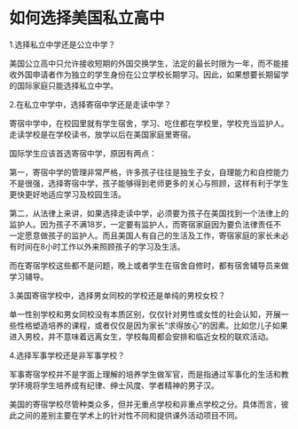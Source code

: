 # 如何选择美国私立高中

1.选择私立中学还是公立中学？ 

美国公立高中只允许接收短期的外国交换学生，法定的最长时限为一年，而不能接收外国申请者作为独立的学生身份在公立学校长期学习。因此，如果想要长期留学的国际家庭只能选择私立中学。 

2.在私立中学中，选择寄宿中学还是走读中学？ 

寄宿中学中，在校园里就有学生宿舍，学习、吃住都在学校里，学校充当监护人。走读学校是在学校读书，放学以后在美国家庭里寄宿。 

国际学生应该首选寄宿中学，原因有两点： 

第一，寄宿中学的管理非常严格，许多孩子往往是独生子女，自理能力和自控能力不是很强，选择寄宿中学，孩子能够得到老师更多的关心与照顾，这样有利于学生更快更好地适应学习及校园生活。 

第二，从法律上来讲，如果选择走读中学，必须要为孩子在美国找到一个法律上的监护人。因为孩子不满18岁，一定要有监护人，而寄宿家庭因为要负法律责任不一定愿意做孩子的监护人。而且美国人有自己的生活及工作，寄宿家庭的家长未必有时间在8小时工作以外来照顾孩子的学习及生活。 

而在寄宿学校这些都不是问题，晚上或者学生在宿舍自修时，都有宿舍辅导员来做学习辅导。 

3.美国寄宿学校中，选择男女同校的学校还是单纯的男校女校？ 

单一性别学校和男女同校没有本质区别，仅仅针对男性或女性的社会认知，开展一些性格塑造培养的课程，或者仅仅是因为家长“求得放心”的因素。比如您儿子如果进入男校，并不意味着远离女生，学校每周都会安排和临近女校的联欢活动。 

4.选择军事学校还是非军事学校？ 

军事寄宿学校并不是字面上理解的培养学生做军官，而是指通过军事化的生活和教学环境将学生培养成有纪律、绅士风度、学者精神的男子汉。 

美国的寄宿学校尽管种类众多，但并无重点学校和非重点学校之分。具体而言，彼此之间的差别主要在学术上的针对性不同和提供课外活动项目不同。